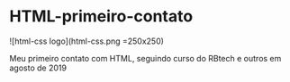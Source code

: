 #                                HTML-primeiro-contato
![html-css logo](html-css.png =250x250)

Meu primeiro  contato com HTML, seguindo curso do RBtech e outros em agosto  de 2019
